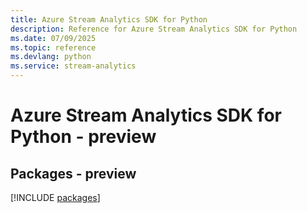```yaml
---
title: Azure Stream Analytics SDK for Python
description: Reference for Azure Stream Analytics SDK for Python
ms.date: 07/09/2025
ms.topic: reference
ms.devlang: python
ms.service: stream-analytics
---
```

# Azure Stream Analytics SDK for Python - preview
## Packages - preview
[!INCLUDE [packages](stream-analytics-index.md)]